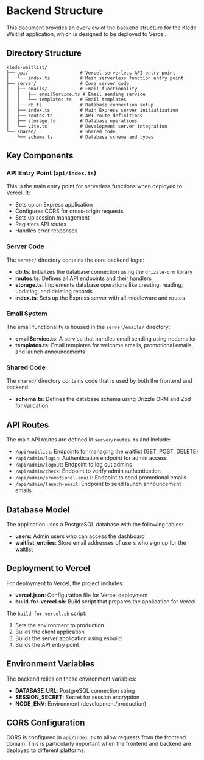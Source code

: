 # Backend Structure

This document provides an overview of the backend structure for the Klede Waitlist application, which is designed to be deployed to Vercel.

## Directory Structure

```
klede-waitlist/
├── api/                   # Vercel serverless API entry point
│   └── index.ts           # Main serverless function entry point
├── server/                # Core server code
│   ├── emails/            # Email functionality
│   │   ├── emailService.ts # Email sending service
│   │   └── templates.ts   # Email templates
│   ├── db.ts              # Database connection setup
│   ├── index.ts           # Main Express server initialization
│   ├── routes.ts          # API route definitions
│   ├── storage.ts         # Database operations
│   └── vite.ts            # Development server integration
└── shared/                # Shared code
    └── schema.ts          # Database schema and types
```

## Key Components

### API Entry Point (`api/index.ts`)

This is the main entry point for serverless functions when deployed to Vercel. It:

- Sets up an Express application
- Configures CORS for cross-origin requests
- Sets up session management
- Registers API routes
- Handles error responses

### Server Code

The `server/` directory contains the core backend logic:

- **db.ts**: Initializes the database connection using the `drizzle-orm` library
- **routes.ts**: Defines all API endpoints and their handlers
- **storage.ts**: Implements database operations like creating, reading, updating, and deleting records
- **index.ts**: Sets up the Express server with all middleware and routes

### Email System

The email functionality is housed in the `server/emails/` directory:

- **emailService.ts**: A service that handles email sending using nodemailer
- **templates.ts**: Email templates for welcome emails, promotional emails, and launch announcements

### Shared Code

The `shared/` directory contains code that is used by both the frontend and backend:

- **schema.ts**: Defines the database schema using Drizzle ORM and Zod for validation

## API Routes

The main API routes are defined in `server/routes.ts` and include:

- `/api/waitlist`: Endpoints for managing the waitlist (GET, POST, DELETE)
- `/api/admin/login`: Authentication endpoint for admin access
- `/api/admin/logout`: Endpoint to log out admins
- `/api/admin/check`: Endpoint to verify admin authentication
- `/api/admin/promotional-email`: Endpoint to send promotional emails
- `/api/admin/launch-email`: Endpoint to send launch announcement emails

## Database Model

The application uses a PostgreSQL database with the following tables:

- **users**: Admin users who can access the dashboard
- **waitlist_entries**: Store email addresses of users who sign up for the waitlist

## Deployment to Vercel

For deployment to Vercel, the project includes:

- **vercel.json**: Configuration file for Vercel deployment
- **build-for-vercel.sh**: Build script that prepares the application for Vercel

The `build-for-vercel.sh` script:

1. Sets the environment to production
2. Builds the client application
3. Builds the server application using esbuild
4. Builds the API entry point

## Environment Variables

The backend relies on these environment variables:

- **DATABASE_URL**: PostgreSQL connection string
- **SESSION_SECRET**: Secret for session encryption
- **NODE_ENV**: Environment (development/production)

## CORS Configuration

CORS is configured in `api/index.ts` to allow requests from the frontend domain. This is particularly important when the frontend and backend are deployed to different platforms.